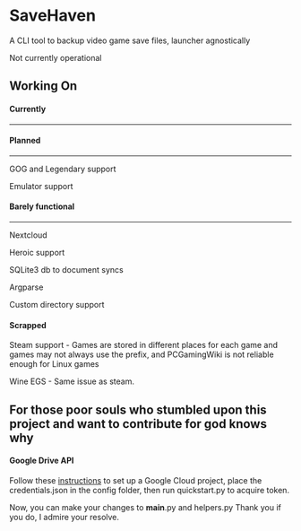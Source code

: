 # SaveHaven
A CLI tool to backup video game save files, launcher agnostically

Not currently operational

## Working On

#### Currently
--------------


#### Planned
------------
GOG and Legendary support

Emulator support

#### Barely functional
----------------------
Nextcloud

Heroic support

SQLite3 db to document syncs

Argparse

Custom directory support

#### Scrapped

Steam support - Games are stored in different places for each game and games may not always use the prefix, and PCGamingWiki is not reliable enough for Linux games

Wine EGS - Same issue as steam.

## For those poor souls who stumbled upon this project and want to contribute for god knows why

#### Google Drive API
Follow these [instructions](https://developers.google.com/drive/api/quickstart/python) to set up a Google Cloud project, place the credentials.json in the config folder, then run quickstart.py to acquire token.

Now, you can make your changes to __main__.py and helpers.py
Thank you if you do, I admire your resolve.
